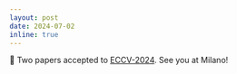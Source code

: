 ```yaml
---
layout: post
date: 2024-07-02
inline: true
---
```


🎉 Two papers accepted to [ECCV-2024](https://eccv.ecva.net/). See you at Milano!
